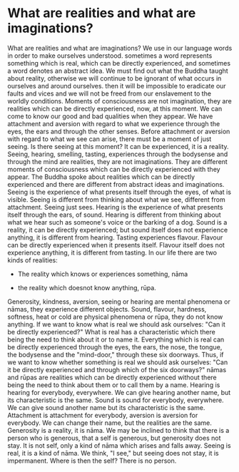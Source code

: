 ﻿What are realities and what are imaginations?
=============================================


What are realities and what are imaginations? We use in our language
words in order to make ourselves understood. sometimes a word
represents something which is real, which can be directly experienced,
and sometimes a word denotes an abstract idea. We must find out what
the Buddha taught about reality, otherwise we will continue to be
ignorant of what occurs in ourselves and around ourselves. then it will
be impossible to eradicate our faults and vices and we will not be
freed from our enslavement to the worldly conditions. Moments of
consciousness are not imagination, they are realities which can be
directly experienced, now, at this moment. We can come to know our good
and bad qualities when they appear. We have attachment and aversion with
regard to what we experience through the eyes, the ears and through the
other senses. Before attachment or aversion with regard to what we see
can arise, there must be a moment of just seeing. Is there seeing at
this moment? It can be experienced, it is a reality. Seeing, hearing,
smelling, tasting, experiences through the bodysense and through the
mind are realities, they are not imaginations. They are different
moments of consciousness which can be directly experienced with they
appear. The Buddha spoke about realities which can be directly
experienced and there are different from abstract ideas and
imaginations. Seeing is the experience of what presents itself through
the eyes, of what is visible. Seeing is different from thinking about
what we see, different from attachment. Seeing just sees. Hearing is
the experience of what presents itself through the ears, of sound.
Hearing is different from thinking about what we hear such as someone's
voice or the barking of a dog. Sound is a reality, it can be directly
experienced; but sound itself does not experience anything, it is
different from hearing. Tasting experiences flavour. Flavour can be
directly experienced when it presents itself. Flavour itself does not
experience anything, it is different from tasting. In our life there
are two kinds of realities:

- The reality which knows or experiences something, nāma

- the reality which doesnot know anything, rūpa.

Generosity, kindness, aversion, seeing or hearing are mental
phenomena or nāmas, they experience different objects. Sound, flavour,
hardness, softness, heat or cold are physical phenomena or rūpa, they
do not know anything. If we want to know what is real we should ask
ourselves: "Can it be directly experienced?"  What is real has a
characteristic which there being the need to think about it or to name
it. Everything which is real can be directly experienced through the
eyes, the ears, the nose, the tongue, the bodysense and the
"mind-door," through these six doorways. Thus, if we want to know
whether something is real we should ask ourselves: "Can it be directly
experienced and through which of the six doorways?" nāmas and rūpas
are realities which can be directly experienced without there being the
need to think about them or to call them by a name.  Hearing is hearing
for everybody, everywhere. We can give hearing another name, but its
characteristic is the same. Sound is sound for everybody, everywhere. We
can give sound another name but its characteristic is the same.
Attachment is attachment for everybody, aversion is aversion for
everybody. We can change their name, but the realities are the same.
Generosity is a reality, it is nāma.  We may be inclined to think that
there is a person who is generous, that a self is generous, but
generosity does not stay. It is not self, only a kind of nāma which
arises and falls away. Seeing is real, it is a kind of nāma. We think,
"I see," but seeing does not stay, it is impermanent. Where is then the
self? There is no person.